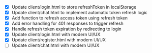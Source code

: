 - [x] Update client/login.html to store refreshToken in localStorage
- [x] Update client/chat.html to implement automatic token refresh logic
- [x] Add function to refresh access token using refresh token
- [x] Add error handling for 401 responses to trigger refresh
- [x] Handle refresh token expiration by redirecting to login
- [x] Update client/login.html with modern UI/UX
- [x] Update client/register.html with modern UI/UX
- [ ] Update client/chat.html with modern UI/UX
